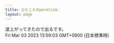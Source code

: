 ```yaml
---
title: ひとことのpermlink
layout: page
---
```

<div class="box" dt="1677819543239">
  波上がってきたので出るです。
  <div class="content is-small">Fri Mar 03 2023 13:59:03 GMT+0900 (日本標準時)</div>
</div>